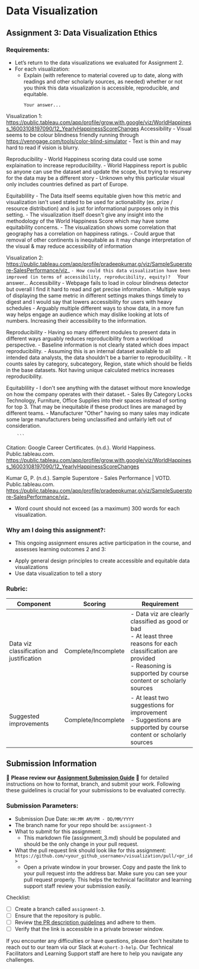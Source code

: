 # Data Visualization

## Assignment 3: Data Visualization Ethics

### Requirements:
- Let’s return to the data visualizations we evaluated for Assignment 2.  
- For each visualization: 
    - Explain (with reference to material covered up to date, along with readings and other scholarly sources, as needed) whether or not you think this data visualization is accessible, reproducible, and equitable. 
        ```
        Your answer...
Visualization 1: https://public.tableau.com/app/profile/grow.with.google/viz/WorldHappiness_16003108197090/12_YearlyHappinessScoreChanges
Accessibility
    - Visual seems to be colour blindness friendly running through https://venngage.com/tools/color-blind-simulator
    - Text is thin and may hard to read if vision is blurry.

Reproducibility
    - World Happiness scoring data could use some explaination to increase reproducibility.
    - World Happiness report is public so anyone can use the dataset and update the scope, but trying to resurvey for the data may be a different story
    - Unknown why this particular visual only includes countries defined as part of Europe.


Equitablility
    - The Data itself seems equitable given how this metric and visualization isn't used stated to be used for actionability (ex. prize / resource distribution) and is just for informational purposes only in this setting.
    - The visualization itself doesn't give any insight into the methodology of the World Happiness Score which may have some equitability concerns.
    - The visualization shows some correlation that geography has a correlation on happiness ratings.
    - Could argue that removal of other continents is inequitable as it may change interpretation of the visual & may reduce accessibility of information



Visualization 2: https://public.tableau.com/app/profile/pradeepkumar.g/viz/SampleSuperstore-SalesPerformance/viz_
        ```
    - How could this data visualization have been improved (in terms of accessibility, reproducibility, equity)?  
        ```
        Your answer...
Accessibility
    - Webpage fails to load in colour blindness detector but overall I find it hard to read and get precise information.
    - Multiple ways of displaying the same metric in different settings makes things timely to digest and I would say that lowers accessibility for users with heavy schedules
    - Arguably multiple different ways to show data, in a more fun way helps engage an audience which may dislike looking at lots of numbers. Increasing their accessibility to the information.

Reproducibility
    - Having so many different modules to present data in different ways arguably reduces reproducibility from a workload perspective.
    - Baseline information is not clearly stated which does impact reproducibility.
    - Assuming this is an internal dataset available to all intended data analysts, the data shouldn't be a barrier to reproducibility.
    - It counts sales by category, subcategory, Region, state which should be fields in the base datasets. Not having unique calculated metrics increases reproducibility.

Equitablility
    - I don't see anything with the dataset without more knowledge on how the company operates with their dataset.
    - Sales By Category Locks Technology, Furniture, Office Supplies into their spaces instead of sorting for top 3. That may be inequitable if these product lines are managed by different teams.
    - Manufacturer "Other" having so many sales may indicate some large manufacturers being unclassified and unfairly left out of consideration.


        ```


Citation: 
Google Career Certificates. (n.d.). World Happiness. Public.tableau.com. https://public.tableau.com/app/profile/grow.with.google/viz/WorldHappiness_16003108197090/12_YearlyHappinessScoreChanges 

Kumar G, P. (n.d.). Sample Superstore - Sales Performance | VOTD. Public.tableau.com. https://public.tableau.com/app/profile/pradeepkumar.g/viz/SampleSuperstore-SalesPerformance/viz_ 

- Word count should not exceed (as a maximum) 300 words for each visualization. 

### Why am I doing this assignment?:
- This ongoing assignment ensures active participation in the course, and assesses learning outcomes 2 and 3:  
* Apply general design principles to create accessible and equitable data visualizations
* Use data visualization to tell a story

### Rubric:
| Component               | Scoring   | Requirement                                                 |
|-------------------------|-----------|-------------------------------------------------------------|
| Data viz classification and justification | Complete/Incomplete | - Data viz are clearly classified as good or bad<br />- At least three reasons for each classification are provided<br />- Reasoning is supported by course content or scholarly sources |
| Suggested improvements  | Complete/Incomplete | - At least two suggestions for improvement<br />- Suggestions are supported by course content or scholarly sources |

## Submission Information

🚨 **Please review our [Assignment Submission Guide](https://github.com/UofT-DSI/onboarding/blob/main/onboarding_documents/submissions.md)** 🚨 for detailed instructions on how to format, branch, and submit your work. Following these guidelines is crucial for your submissions to be evaluated correctly.

### Submission Parameters:
* Submission Due Date: `HH:MM AM/PM - DD/MM/YYYY`
* The branch name for your repo should be: `assignment-3`
* What to submit for this assignment:
    * This markdown file (assignment_3.md) should be populated and should be the only change in your pull request.
* What the pull request link should look like for this assignment: `https://github.com/<your_github_username>/visualization/pull/<pr_id>`
    * Open a private window in your browser. Copy and paste the link to your pull request into the address bar. Make sure you can see your pull request properly. This helps the technical facilitator and learning support staff review your submission easily.

Checklist:
- [ ] Create a branch called `assignment-3`.
- [ ] Ensure that the repository is public.
- [ ] Review [the PR description guidelines](https://github.com/UofT-DSI/onboarding/blob/main/onboarding_documents/submissions.md#guidelines-for-pull-request-descriptions) and adhere to them.
- [ ] Verify that the link is accessible in a private browser window.

If you encounter any difficulties or have questions, please don't hesitate to reach out to our team via our Slack at `#cohort-3-help`. Our Technical Facilitators and Learning Support staff are here to help you navigate any challenges.
